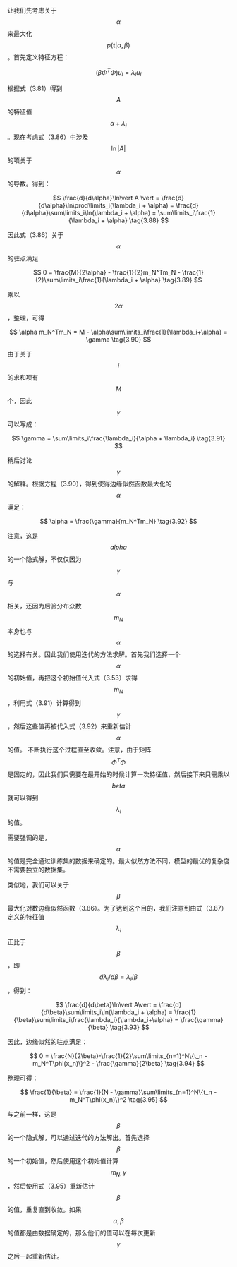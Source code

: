 让我们先考虑关于$$ \alpha $$来最大化$$ p(\textbf{t}|\alpha,\beta) $$。首先定义特征方程：    

$$
(\beta\Phi^T\Phi)u_i = \lambda_iu_i \tag{3.87}
$$

根据式（3.81）得到$$ A $$的特征值$$ \alpha + \lambda_i $$。现在考虑式（3.86）中涉及$$ \ln \vert A \vert $$的项关于$$ \alpha $$的导数。得到：     

$$ 
\frac{d}{d\alpha}\ln\vert A \vert = \frac{d}{d\alpha}\ln\prod\limits_i(\lambda_i + \alpha) = \frac{d}{d\alpha}\sum\limits_i\ln(\lambda_i + \alpha) = \sum\limits_i\frac{1}{\lambda_i + \alpha} \tag{3.88}
$$

因此式（3.86）关于$$ \alpha $$的驻点满足

$$
0 = \frac{M}{2\alpha} - \frac{1}{2}m_N^Tm_N - \frac{1}{2}\sum\limits_i\frac{1}{\lambda_i + \alpha} \tag{3.89}
$$

乘以$$ 2\alpha $$，整理，可得

$$
\alpha m_N^Tm_N = M - \alpha\sum\limits_i\frac{1}{\lambda_i+\alpha} = \gamma \tag{3.90}
$$

由于关于$$ i $$的求和项有$$ M $$个，因此$$ \gamma $$可以写成：    

$$
\gamma = \sum\limits_i\frac{\lambda_i}{\alpha + \lambda_i} \tag{3.91}
$$

稍后讨论$$ \gamma $$的解释。根据方程（3.90），得到使得边缘似然函数最大化的$$ \alpha $$满足：    

$$
\alpha = \frac{\gamma}{m_N^Tm_N} \tag{3.92}
$$

注意，这是$$ alpha $$的一个隐式解，不仅仅因为$$ \gamma $$与$$ \alpha $$相关，还因为后验分布众数$$ m_N $$本身也与$$ \alpha $$的选择有关。因此我们使用迭代的方法求解。首先我们选择一个$$ \alpha $$的初始值，再把这个初始值代入式（3.53）求得$$ m_N $$，利用式（3.91）计算得到$$ \gamma $$，然后这些值再被代入式（3.92）来重新估计$$ \alpha $$的值。 不断执行这个过程直至收敛。注意，由于矩阵$$ \Phi^T\Phi
$$是固定的，因此我们只需要在最开始的时候计算一次特征值，然后接下来只需乘以$$ beta $$就可以得到$$ \lambda_i $$的值。    

需要强调的是，$$ \alpha $$的值是完全通过训练集的数据来确定的。最大似然方法不同，模型的最优的复杂度不需要独立的数据集。    

类似地，我们可以关于$$ \beta $$最大化对数边缘似然函数（3.86）。为了达到这个目的，我们注意到由式（3.87）定义的特征值$$ \lambda_i $$正比于$$ \beta $$，即$$ d\lambda_i/d\beta = \lambda_i/\beta $$，得到：   

$$
\frac{d}{d\beta}\ln\vert A\vert = \frac{d}{d\beta}\sum\limits_i\ln(\lambda_i + \alpha) = \frac{1}{\beta}\sum\limits_i\frac{\lambda_i}{\lambda_i+\alpha} = \frac{\gamma}{\beta} \tag{3.93}
$$

因此，边缘似然的驻点满足：    

$$
0 = \frac{N}{2\beta}-\frac{1}{2}\sum\limits_{n=1}^N\{t_n - m_N^T\phi(x_n)\}^2 - \frac{\gamma}{2\beta} \tag{3.94}
$$

整理可得：    

$$
\frac{1}{\beta} = \frac{1}{N - \gamma}\sum\limits_{n=1}^N\{t_n - m_N^T\phi(x_n)\}^2 \tag{3.95}
$$

与之前一样，这是$$ \beta $$的一个隐式解，可以通过迭代的方法解出。首先选择$$ \beta $$的一个初始值，然后使用这个初始值计算$$ m_N, \gamma $$，然后使用式（3.95）重新估计$$ \beta $$的值，重复直到收敛。如果$$ \alpha, \beta $$的值都是由数据确定的，那么他们的值可以在每次更新$$ \gamma $$之后一起重新估计。
